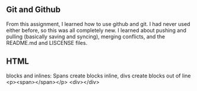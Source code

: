 ## Git and Github
From this assignment, I learned how to use github and git. I had never used either before, so this was all completely new. 
I learned about pushing and pulling (basically saving and syncing), merging conflicts, and the README.md and LISCENSE files. 

## HTML
blocks and inlines:
Spans create blocks inline, divs create blocks out of line
\<p\>\<span\>\</span\>\</p\> \<div\>\</div\>
